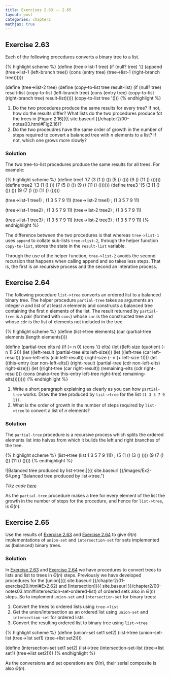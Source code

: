 ```yaml
---
title: Exercises 2.63 -- 2.65
layout: post
categories: chapter2
mathjax: true
---
```


<a name="Ex2.63"> </a>

## Exercise 2.63

Each of the following procedures converts a binary tree to a list.

{% highlight scheme %}
(define (tree->list-1 tree)
  (if (null? tree)
      '()
      (append (tree->list-1 (left-branch tree))
              (cons (entry tree)
                    (tree->list-1 (right-branch tree))))))

(define (tree->list-2 tree)
  (define (copy-to-list tree result-list)
    (if (null? tree)
        result-list
        (copy-to-list (left-branch tree)
                      (cons (entry tree)
                            (copy-to-list
                              (right-branch tree)
                              result-list)))))
  (copy-to-list tree '()))
{% endhighlight %}

1. Do the two procedures produce the same results for every tree? If
   not, how do the results differ? What lists do the two procedures
   produce fot the trees in
   [Figure 2.16]({{ site.baseurl }}/chapter2/00-notes03.html#Fig2.16)?
2. Do the two proceudres have the same order of growth in the number
   of steps required to convert a balanced tree with $n$ elements to a
   list? If not, which one grows more slowly?
   
### Solution

The two tree-to-list procedures produce the same results for all
trees. For example:

{% highlight scheme %}
(define tree1 '(7 (3 (1 () ()) (5 () ())) (9 () (11 () ()))))
(define tree2 '(3 (1 () ()) (7 (5 () ()) (9 () (11 () ())))))
(define tree3 '(5 (3 (1 () ()) ()) (9 (7 () ()) (11 () ()))))

(tree->list-1 tree1)
; (1 3 5 7 9 11)
(tree->list-2 tree1)
; (1 3 5 7 9 11)

(tree->list-1 tree2)
; (1 3 5 7 9 11)
(tree->list-2 tree2)
; (1 3 5 7 9 11)

(tree->list-1 tree3)
; (1 3 5 7 9 11)
(tree->list-2 tree3)
; (1 3 5 7 9 11)
{% endhighlight %}

The difference between the two procedures is that whereas
`tree->list-1` uses `append` to collate sub-lists `tree->list-2`,
through the helper function `copy-to-list`, stores the state in the
`result-list` variable.

Through the use of the helper function, `tree->list-2` avoids the
second recursion that happens when calling append and so takes less
steps. That is, the first is an recursive process and the second an
interative process.

<a name="Ex2.64"> </a>

## Exercise 2.64

The following procedure `list->tree` converts an ordered list to a
balanced binary tree. The helper procedure `partial-tree` takes as
arguments an integer $n$ and list of at least $n$ elements and
constructs a balanced tree containing the first $n$ elements of the
list. The result returned by `partial-tree` is a pair (formed with
`cons`) whose `car` is the constructed tree and whose `cdr` is the
list of elements not included in the tree.

{% highlight scheme %}
(define (list->tree elements)
  (car (partial-tree elements (length elements))))

(define (partial-tree elts n)
  (if (= n 0)
      (cons '() elts)
      (let ((left-size (quotient (- n 1) 2)))
        (let ((left-result (partial-tree elts left-size)))
          (let ((left-tree (car left-result))
                (non-left-elts (cdr left-result))
                (right-size (- n (+ left-size 1))))
            (let ((this-entry (car non-left-elts))
                  (right-result (partial-tree
                                  (cdr non-left-elts)
                                  right-size)))
              (let ((right-tree (car right-result))
                    (remaining-elts (cdr right-result)))
                (cons (make-tree
                        this-entry left-tree right-tree)
                      remaining-elts))))))))
{% endhighlight %}

1. Write a short paragraph explaining as clearly as you can how
   `partial-tree` works. Draw the tree produced by `list->tree` for
   the list `(1 3 5 7 9 11)`.
2. What is the order of growth in the number of steps required by
   `list->tree` to convert a list of $n$ elements?
   
### Solution

The `partial-tree` procedure is a recursive process which splits the
ordered elements list into halves from which it bulids the left and
right branches of the tree.

{% highlight scheme %}
(list->tree (list 1 3 5 7 9 11))
; (5 (1 () (3 () ())) (9 (7 () ()) (11 () ())))
{% endhighlight %}

![Balanced tree produced by list->tree.]({{ site.baseurl }}/images/Ex2-64.png "Balanced tree produced by list->tree.")

_Tikz code [here](TODO)_

As the `partial-tree` procedure makes a tree for every element of the
list the growth in the number of steps for the procedure, and hence
for `list->tree`, is $\Theta(n)$.

<a name="Ex2.65"> </a>

## Exercise 2.65

Use the results of [Exercise 2.63](#Ex2.63) and
[Exercise 2.64](#Ex2.64) to give $\Theta(n)$ implementations of
`union-set` and `intersection-set` for sets implemented as (balanced)
binary trees.

### Solution

In [Exercise 2.63](#Ex2.63) and [Exercise 2.64](#Ex2.64) we have
procedures to convert trees to lists and list to trees in $\Theta(n)$
steps. Previously we have developed procedures for the
[union]({{ site.baseurl }}/chapter2/01-exercise20.html#Ex2.62) and
[intersection]({{ site.baseurl }}/chapter2/00-notes03.html#intersection-set-ordered-list)
of ordered sets also in $\Theta(n)$ steps. So to implement `union-set`
and `intersection-set` for binary trees:

1. Convert the trees to ordered lists using `tree->list`
2. Get the union/intersection as an ordered list using  `union-set`
   and `intersection-set` for ordered lists
3. Convert the resulting ordered list to binary tree using `list->tree`

{% highlight scheme %}
(define (union-set set1 set2)
  (list->tree (union-set-list (tree->list set1)
                              (tree->list set2))))

(define (intersection-set set1 set2)
  (list->tree (intersection-set-list (tree->list set1)
                                     (tree->list set2))))
{% endhighlight %}

As the conversions and set operations are $\Theta(n)$, their serial
composite is also $\Theta(n)$.
